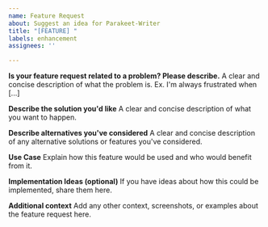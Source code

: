 ```yaml
---
name: Feature Request
about: Suggest an idea for Parakeet-Writer
title: "[FEATURE] "
labels: enhancement
assignees: ''

---
```


**Is your feature request related to a problem? Please describe.**
A clear and concise description of what the problem is. Ex. I'm always frustrated when [...]

**Describe the solution you'd like**
A clear and concise description of what you want to happen.

**Describe alternatives you've considered**
A clear and concise description of any alternative solutions or features you've considered.

**Use Case**
Explain how this feature would be used and who would benefit from it.

**Implementation Ideas (optional)**
If you have ideas about how this could be implemented, share them here.

**Additional context**
Add any other context, screenshots, or examples about the feature request here. 